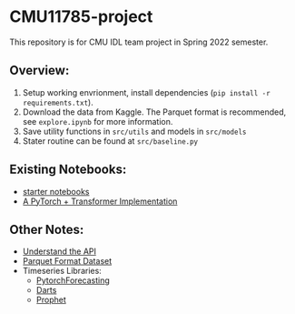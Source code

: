 # CMU11785-project

This repository is for CMU IDL team project in Spring 2022 semester.

## Overview:
1. Setup working envrionment, install dependencies (```pip install -r requirements.txt```).
2. Download the data from Kaggle. The Parquet format is recommended, see ```explore.ipynb``` for more information.
3. Save utility functions in ```src/utils``` and models in ```src/models```
4. Stater routine can be found at ```src/baseline.py```


## Existing Notebooks:
* [starter notebooks](https://www.kaggle.com/competitions/ubiquant-market-prediction/discussion/303783)
* [A PyTorch + Transformer Implementation](https://www.kaggle.com/code/siahuat/pytorch-template-transformer-data-augmentation)

## Other Notes:
* [Understand the API](https://www.kaggle.com/code/melanie7744/understanding-the-submission-api-for-newbies)
* [Parquet Format Dataset](https://www.kaggle.com/c/ubiquant-market-prediction/discussion/301724)
* Timeseries Libraries:
  - [PytorchForecasting](https://pytorch-forecasting.readthedocs.io/en/stable/index.html)
  - [Darts](https://unit8co.github.io/darts/index.html)
  - [Prophet](https://facebook.github.io/prophet/)
